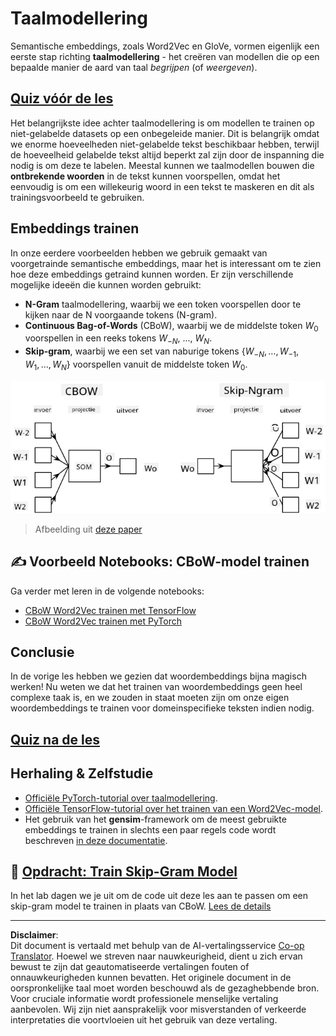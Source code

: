 <!--
CO_OP_TRANSLATOR_METADATA:
{
  "original_hash": "31b46ba1f3aa78578134d4829f88be53",
  "translation_date": "2025-08-28T20:00:08+00:00",
  "source_file": "lessons/5-NLP/15-LanguageModeling/README.md",
  "language_code": "nl"
}
-->
# Taalmodellering

Semantische embeddings, zoals Word2Vec en GloVe, vormen eigenlijk een eerste stap richting **taalmodellering** - het creëren van modellen die op een bepaalde manier de aard van taal *begrijpen* (of *weergeven*).

## [Quiz vóór de les](https://ff-quizzes.netlify.app/en/ai/quiz/29)

Het belangrijkste idee achter taalmodellering is om modellen te trainen op niet-gelabelde datasets op een onbegeleide manier. Dit is belangrijk omdat we enorme hoeveelheden niet-gelabelde tekst beschikbaar hebben, terwijl de hoeveelheid gelabelde tekst altijd beperkt zal zijn door de inspanning die nodig is om deze te labelen. Meestal kunnen we taalmodellen bouwen die **ontbrekende woorden** in de tekst kunnen voorspellen, omdat het eenvoudig is om een willekeurig woord in een tekst te maskeren en dit als trainingsvoorbeeld te gebruiken.

## Embeddings trainen

In onze eerdere voorbeelden hebben we gebruik gemaakt van voorgetrainde semantische embeddings, maar het is interessant om te zien hoe deze embeddings getraind kunnen worden. Er zijn verschillende mogelijke ideeën die kunnen worden gebruikt:

* **N-Gram** taalmodellering, waarbij we een token voorspellen door te kijken naar de N voorgaande tokens (N-gram).
* **Continuous Bag-of-Words** (CBoW), waarbij we de middelste token $W_0$ voorspellen in een reeks tokens $W_{-N}$, ..., $W_N$.
* **Skip-gram**, waarbij we een set van naburige tokens {$W_{-N},\dots, W_{-1}, W_1,\dots, W_N$} voorspellen vanuit de middelste token $W_0$.

![afbeelding uit een paper over het omzetten van woorden naar vectoren](../../../../../translated_images/example-algorithms-for-converting-words-to-vectors.fbe9207a726922f6f0f5de66427e8a6eda63809356114e28fb1fa5f4a83ebda7.nl.png)

> Afbeelding uit [deze paper](https://arxiv.org/pdf/1301.3781.pdf)

## ✍️ Voorbeeld Notebooks: CBoW-model trainen

Ga verder met leren in de volgende notebooks:

* [CBoW Word2Vec trainen met TensorFlow](CBoW-TF.ipynb)
* [CBoW Word2Vec trainen met PyTorch](CBoW-PyTorch.ipynb)

## Conclusie

In de vorige les hebben we gezien dat woordembeddings bijna magisch werken! Nu weten we dat het trainen van woordembeddings geen heel complexe taak is, en we zouden in staat moeten zijn om onze eigen woordembeddings te trainen voor domeinspecifieke teksten indien nodig.

## [Quiz na de les](https://ff-quizzes.netlify.app/en/ai/quiz/30)

## Herhaling & Zelfstudie

* [Officiële PyTorch-tutorial over taalmodellering](https://pytorch.org/tutorials/beginner/nlp/word_embeddings_tutorial.html).
* [Officiële TensorFlow-tutorial over het trainen van een Word2Vec-model](https://www.TensorFlow.org/tutorials/text/word2vec).
* Het gebruik van het **gensim**-framework om de meest gebruikte embeddings te trainen in slechts een paar regels code wordt beschreven [in deze documentatie](https://pytorch.org/tutorials/beginner/nlp/word_embeddings_tutorial.html).

## 🚀 [Opdracht: Train Skip-Gram Model](lab/README.md)

In het lab dagen we je uit om de code uit deze les aan te passen om een skip-gram model te trainen in plaats van CBoW. [Lees de details](lab/README.md)

---

**Disclaimer**:  
Dit document is vertaald met behulp van de AI-vertalingsservice [Co-op Translator](https://github.com/Azure/co-op-translator). Hoewel we streven naar nauwkeurigheid, dient u zich ervan bewust te zijn dat geautomatiseerde vertalingen fouten of onnauwkeurigheden kunnen bevatten. Het originele document in de oorspronkelijke taal moet worden beschouwd als de gezaghebbende bron. Voor cruciale informatie wordt professionele menselijke vertaling aanbevolen. Wij zijn niet aansprakelijk voor misverstanden of verkeerde interpretaties die voortvloeien uit het gebruik van deze vertaling.